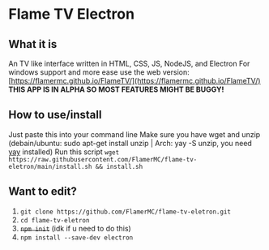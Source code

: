 # Flame TV Electron

## What it is
An TV like interface written in HTML, CSS, JS, NodeJS, and Electron
For windows support and more ease use the web version: [https://flamermc.github.io/FlameTV/](https://flamermc.github.io/FlameTV/)
**THIS APP IS IN ALPHA SO MOST FEATURES MIGHT BE BUGGY!**
## How to use/install
Just paste this into your command line
Make sure you have wget and unzip (debain/ubuntu: 
sudo apt-get install unzip | Arch: yay -S unzip, you need [yay](https://github.com/Jguer/yay) installed)
Run this script
`wget https://raw.githubusercontent.com/FlamerMC/flame-tv-eletron/main/install.sh && install.sh`
## Want to edit?
1. `git clone https://github.com/FlamerMC/flame-tv-eletron.git`
2. `cd flame-tv-eletron`
3. ~~`npm init`~~ (idk if u need to do this)
4. `npm install --save-dev electron`
